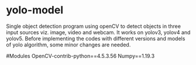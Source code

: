 # yolo-model
Single object detection program using openCV to detect objects in three input sources viz. image, video and webcam.
It works on yolov3, yolov4 and yolov5. Before implementing the codes with different versions and models of yolo algorithm, some minor changes are needed.

#Modules
OpenCV-contrib-python==4.5.3.56
Numpy==1.19.3
